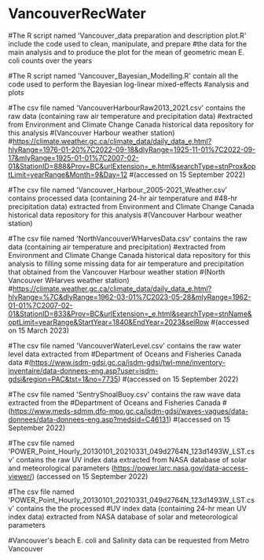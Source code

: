# VancouverRecWater
#The R script named 'Vancouver_data preparation and description plot.R' include the code used to clean, manipulate, and prepare
#the data for the main analysis and to produce the plot for the mean of geometric mean E. coli counts over the years

#The R script named 'Vancouver_Bayesian_Modelling.R' contain all the code used to perform the Bayesian log-linear mixed-effects
#analysis and plots

#The csv file named 'VancouverHarbourRaw2013_2021.csv' contains the raw data (containing raw air temperature and precipitation data)
#extracted from Environment and Climate Change Canada historical data repository for this analysis 
#(Vancouver Harbour weather station)
#https://climate.weather.gc.ca/climate_data/daily_data_e.html?hlyRange=1976-01-20%7C2022-09-18&dlyRange=1925-11-01%7C2022-09-17&mlyRange=1925-01-01%7C2007-02-01&StationID=888&Prov=BC&urlExtension=_e.html&searchType=stnProx&optLimit=yearRange&Month=9&Day=12 
#(accessed on 15 September 2022)

#The csv file named 'Vancouver_Harbour_2005-2021_Weather.csv' contains processed data (containing 24-hr air temperature and 
#48-hr precipitation data) extracted from Environment and Climate Change Canada historical data repository for this analysis 
#(Vancouver Harbour weather station)
 

#The csv file named 'NorthVancouverWHarvesData.csv' contains the raw data (containing air temperature and precipitation) 
#extracted from Environment and Climate Change Canada historical data repository for this analysis to filling some 
missing data for air temperature and precipitation that obtained from the Vancouver Harbour weather station
#(North Vancouver WHarves weather station)
#https://climate.weather.gc.ca/climate_data/daily_data_e.html?hlyRange=%7C&dlyRange=1962-03-01%7C2023-05-28&mlyRange=1962-01-01%7C2007-02-01&StationID=833&Prov=BC&urlExtension=_e.html&searchType=stnName&optLimit=yearRange&StartYear=1840&EndYear=2023&selRow 
#(accessed on 15 March 2023) 

#The csv file named 'VancouverWaterLevel.csv' contains the raw water level data extracted from
#Department of Oceans and Fisheries Canada data 
#(https://www.isdm-gdsi.gc.ca/isdm-gdsi/twl-mne/inventory-inventaire/data-donnees-eng.asp?user=isdm-gdsi&region=PAC&tst=1&no=7735) 
#(accessed on 15 September 2022)

#The csv file named 'SentryShoalBuoy.csv' contains the raw wave data extracted from the 
#Department of Oceans and Fisheries Canada
#(https://www.meds-sdmm.dfo-mpo.gc.ca/isdm-gdsi/waves-vagues/data-donnees/data-donnees-eng.asp?medsid=C46131)
#(accessed on 15 September 2022)

#The csv file named 'POWER_Point_Hourly_20130101_20210331_049d2764N_123d1493W_LST.csv' contains the raw UV index data 
extracted from NASA database of solar and meteorological parameters 
(https://power.larc.nasa.gov/data-access-viewer/) (accessed on 15 September 2022)

#The csv file named 'POWER_Point_Hourly_20130101_20210331_049d2764N_123d1493W_LST.csv' contains the the processed
#UV index data (containing 24-hr mean UV index data) extracted from NASA database of solar and meteorological parameters 

#Vancouver's beach E. coli and Salinity data can be requested from Metro Vancouver
